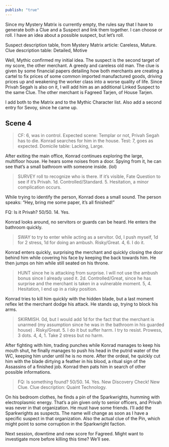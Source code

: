 ```yaml
---
publish: "true"
---
```

Since my Mystery Matrix is currently empty, the rules say that I have to generate both a Clue and a Suspect and link them together. I can choose or roll. I have an idea about a possible suspect, but let’s roll.

Suspect description table, from Mystery Matrix article: Careless, Mature.
Clue description table: Detailed, Motive

Well, Mythic confirmed my initial idea.
The suspect is the second target of my score, the other merchant. A greedy and careless old man.
The clue is given by some financial papers detailing how both merchants are creating a cartel to fix prices of some common imported manufactured goods, driving prices up and weakening the worker class into a worse quality of life.
Since Privah Segah is also on it, I will add him as an additional Linked Suspect to the same Clue. The other merchant is Fagreed Tarjen, of House Tarjen.

I add both to the Matrix and to the Mythic Character list. Also add a second entry for Sevoy, since he came up.

## Scene 4
> CF: 6, was in control.
> Expected scene: Templar or not, Privah Segah has to die. Konrad searches for him in the house.
> Test: 7, goes as expected.
> Domicile table: Lacking, Large. 

After exiting the main office, Konrad continues exploring the large, multifloor house. He hears some noises from a door. Spying from it, he can see that’s a small bathroom with someone inside. (lol)

> SURVEY roll to recognize who is there. If it’s visible, Fate Question to see if it’s Privah. 1d. Controlled/Standard. 5. Hesitation, a minor complication occurs.

While trying to identify the person, Konrad does a small sound. The person speaks: “Hey, bring me some paper, it’s all finished!”

FQ: Is it Privah? 50/50. 14. Yes.

Konrad looks around, no servitors or guards can be heard. He enters the bathroom quickly.
> SWAY to try to enter while acting as a servitor. 0d, I push myself, 1d for 2 stress, 1d for doing an ambush. Risky/Great. 4, 6. I do it.

Konrad enters quickly, surprising the merchant and quickly closing the door behind him while covering his face by keeping the back towards him. He then jumps on him while still seated on his throne.

> HUNT since he is attacking from surprise. I will not use the ambush bonus since I already used it. 2d. Controlled/Great, since he has surprise and the merchant is taken in a vulnerable moment. 5, 4.  Hesitation, I end up in a risky position.

Konrad tries to kill him quickly with the hidden blade, but a last moment reflex let the merchant dodge his attack. He stands up, trying to block his arms.

> SKIRMISH. 0d, but I would add 1d for the fact that the merchant is unarmed (my assumption since he was in the bathroom in his guarded house) . Risky/Great. 5. I do it but suffer harm. I try to resist. Prowess, 3 dots. 4, 4, 1. Take 2 stress but no harm.

After fighting with him, trading punches while Konrad manages to keep his mouth shut, he finally manages to push his head in the putrid water of the WC, keeping him under until he is no more.
After the ordeal, he quickly cut him with the blade dirtying a feather in his blood, a ritual sign of the Assassins of a finished job.
Konrad then pats him in search of other possible informations.

> FQ: Is something found? 50/50. 14. Yes. New Discovery Check!
> New Clue. Clue description: Quaint Technology.

On his bedroom clothes, he finds a pin of the Sparkwrights, humming with electroplasmic energy. That’s a pin given only to senior officers, and Privah was never in that organization. He must have some friends.
I’ll add the Sparkwrights as suspects. The name will change as soon as I have a specific suspect in that organization. Also the actual clue of the Pin, which might point to some corruption in the Sparkwright faction.

Next session, downtime and new score for Fagreed. Might want to investigate more before killing this time? We’ll see.
